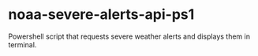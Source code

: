 # noaa-severe-alerts-api-ps1

Powershell script that requests severe weather alerts and displays them in terminal.
